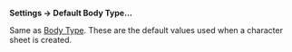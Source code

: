 **Settings -> Default Body Type...**

Same as [Body Type](./Body%20Type.md "Body Type"). These are the default values used when a character sheet is created.